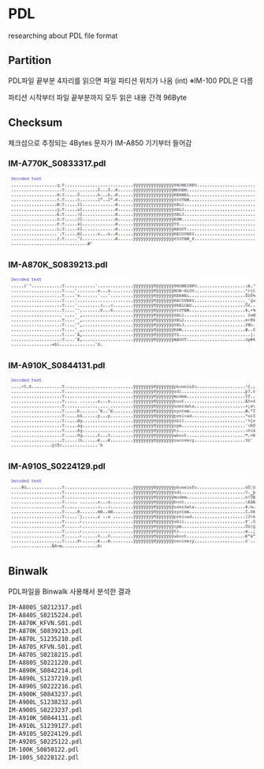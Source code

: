 # PDL
researching about PDL file format

## Partition
PDL파일 끝부분 4자리를 읽으면 파일 파티션 위치가 나옴 (int)
※IM-100 PDL은 다름

파티션 시작부터 파일 끝부분까지 모두 읽은 내용
간격 96Byte

## Checksum
체크섬으로 추정되는 4Bytes 문자가 IM-A850 기기부터 들어감


### IM-A770K_S0833317.pdl
![IM-A770K_S0833317.pdl](/image/IM-A770K_S0833317.jpg)

### IM-A870K_S0839213.pdl
![IM-A870K_S0839213.pdl](/image/IM-A870K_S0839213.jpg)

### IM-A910K_S0844131.pdl
![IM-A910K_S0844131.pdl](/image/IM-A910K_S0844131.jpg)

### IM-A910S_S0224129.pdl
![IM-A910S_S0224129.pdl](/image/IM-A910S_S0224129.jpg)

## Binwalk
PDL파일을 Binwalk 사용해서 분석한 결과
<pre><code>IM-A800S_S0212317.pdl
IM-A840S_S0215224.pdl
IM-A870K_KFVN.S01.pdl
IM-A870K_S0839213.pdl
IM-A870L_S1235210.pdl
IM-A870S_KFVN.S01.pdl
IM-A870S_S0218215.pdl
IM-A880S_S0221220.pdl
IM-A890K_S0842214.pdl
IM-A890L_S1237219.pdl
IM-A890S_S0222216.pdl
IM-A900K_S0843237.pdl
IM-A900L_S1238232.pdl
IM-A900S_S0223237.pdl
IM-A910K_S0844131.pdl
IM-A910L_S1239127.pdl
IM-A910S_S0224129.pdl
IM-A920S_S0225122.pdl
IM-100K_S0850122.pdl
IM-100S_S0228122.pdl
</code></pre>
